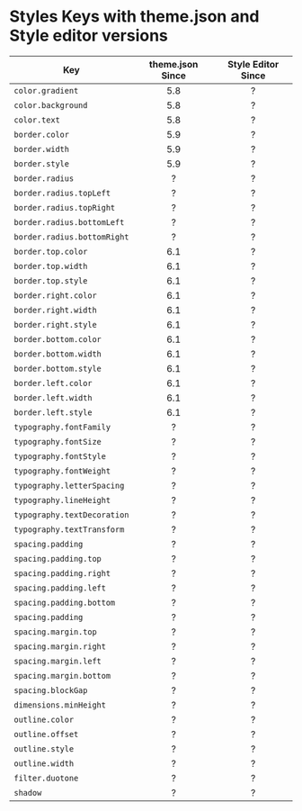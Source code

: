 # Styles Keys with theme.json and Style editor versions

| Key | theme.json Since| Style Editor Since |
| --- | :---: | :---: |
| `color.gradient` | 5.8 | ? |
| `color.background` | 5.8 | ? |
| `color.text` | 5.8 | ? |
| `border.color` | 5.9 | ? |
| `border.width` | 5.9 | ? |
| `border.style` | 5.9 | ? |
| `border.radius` | ? | ? |
| `border.radius.topLeft` | ? | ? |
| `border.radius.topRight` | ? | ? |
| `border.radius.bottomLeft` | ? | ? |
| `border.radius.bottomRight` | ? | ? |
| `border.top.color` | 6.1 | ? |
| `border.top.width` | 6.1 | ? |
| `border.top.style` | 6.1 | ? |
| `border.right.color` | 6.1 | ? |
| `border.right.width` | 6.1 | ? |
| `border.right.style` | 6.1 | ? |
| `border.bottom.color` | 6.1 | ? |
| `border.bottom.width` | 6.1 | ? |
| `border.bottom.style` | 6.1 | ? |
| `border.left.color` | 6.1 | ? |
| `border.left.width` | 6.1 | ? |
| `border.left.style` | 6.1 | ? |
| `typography.fontFamily` | ? | ? |
| `typography.fontSize` | ? | ? |
| `typography.fontStyle` | ? | ? |
| `typography.fontWeight` | ? | ? |
| `typography.letterSpacing` | ? | ? |
| `typography.lineHeight` | ? | ? |
| `typography.textDecoration` | ? | ? |
| `typography.textTransform`| ? | ? |
| `spacing.padding` | ? | ? |
| `spacing.padding.top` | ? | ? |
| `spacing.padding.right` | ? | ? |
| `spacing.padding.left` | ? | ? |
| `spacing.padding.bottom` | ? | ? |
| `spacing.padding` | ? | ? |
| `spacing.margin.top` | ? | ? |
| `spacing.margin.right` | ? | ? |
| `spacing.margin.left` | ? | ? |
| `spacing.margin.bottom` | ? | ? |
| `spacing.blockGap` | ? | ? |
| `dimensions.minHeight` | ? | ? |
| `outline.color` | ? | ? |
| `outline.offset` | ? | ? |
| `outline.style` | ? | ? |
| `outline.width` | ? | ? |
| `filter.duotone` | ? | ? |
| `shadow` | ? | ? |
